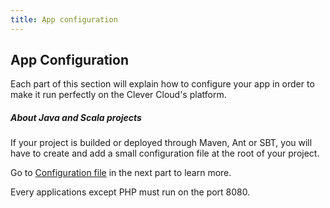 ```yaml
---
title: App configuration 
---
```

## App Configuration


Each part of this section will explain how to configure your app in order to make it run perfectly on the Clever Cloud's platform.

<div class="alert alert-hot-problems">
	<h5>About Java and Scala projects</h5>
<p>If your project is builded or deployed through Maven, Ant or SBT, you will have to create and add a small configuration file at the root of your project.</p>
Go to <a href="/app-configuration/cc-conf.html">Configuration file</a> in the next part to learn more.
</div>

Every applications except PHP must run on the port 8080.
